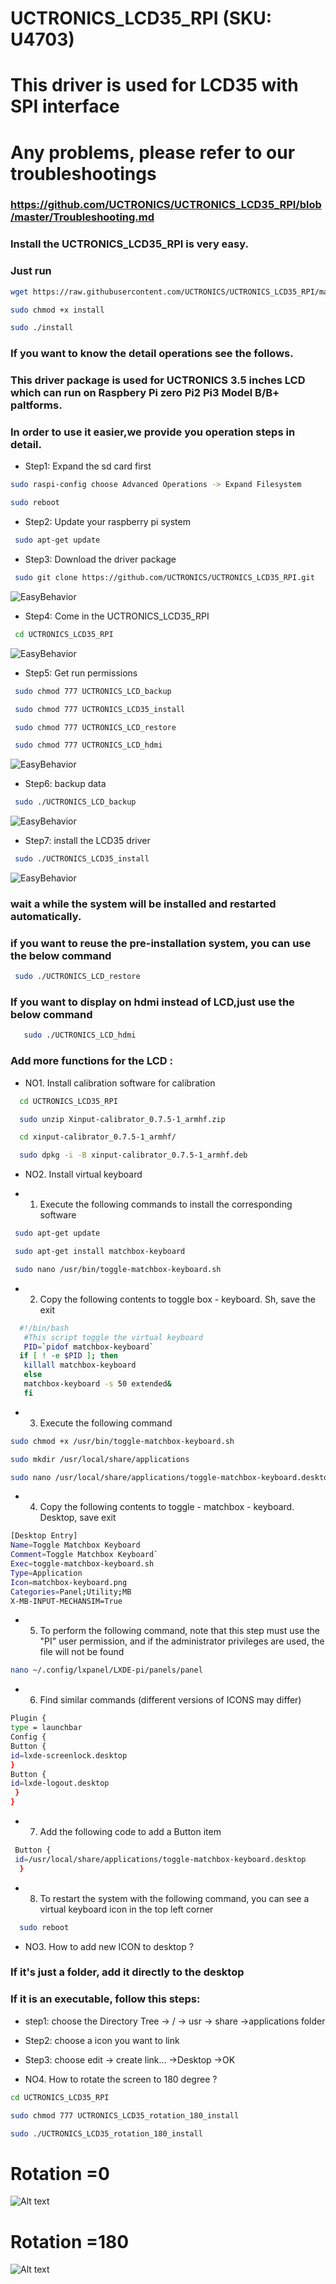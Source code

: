 # UCTRONICS_LCD35_RPI  (SKU: U4703)
# This driver is used for LCD35 with SPI interface
# Any problems, please refer to our troubleshootings 

### https://github.com/UCTRONICS/UCTRONICS_LCD35_RPI/blob/master/Troubleshooting.md

### Install the UCTRONICS_LCD35_RPI is very easy.<br>
 ### Just run 
```Bash
wget https://raw.githubusercontent.com/UCTRONICS/UCTRONICS_LCD35_RPI/master/install
```
```Bash
sudo chmod +x install
```
```Bash
sudo ./install 
```
### If you want to know the detail  operations see the follows.

### This driver package is used for UCTRONICS 3.5 inches LCD which can run on Raspbery Pi zero Pi2 Pi3 Model B/B+ paltforms.

### In order to use it easier,we provide you operation steps in detail. 

- Step1: Expand the sd card first
```Bash
sudo raspi-config choose Advanced Operations -> Expand Filesystem 
```
```Bash
sudo reboot
```
- Step2: Update your raspberry pi system
```Bash
 sudo apt-get update
```
- Step3: Download the driver package
```Bash
 sudo git clone https://github.com/UCTRONICS/UCTRONICS_LCD35_RPI.git
```
 ![EasyBehavior](https://github.com/UCTRONICS/pic/blob/master/gif/download.gif) 
- Step4: Come in the UCTRONICS_LCD35_RPI
```Bash
 cd UCTRONICS_LCD35_RPI
```
 ![EasyBehavior](https://github.com/UCTRONICS/pic/blob/master/gif/cd_uctronics_lcd35_rpi.gif) 
- Step5: Get run permissions
```Bash
 sudo chmod 777 UCTRONICS_LCD_backup
```
```Bash
 sudo chmod 777 UCTRONICS_LCD35_install
```
```Bash
 sudo chmod 777 UCTRONICS_LCD_restore
```
```Bash
 sudo chmod 777 UCTRONICS_LCD_hdmi
 ```
 ![EasyBehavior](https://github.com/UCTRONICS/pic/blob/master/gif/change_permission.gif) 
 
- Step6: backup data
```Bash
 sudo ./UCTRONICS_LCD_backup
``` 
 ![EasyBehavior](https://github.com/UCTRONICS/pic/blob/master/gif/backup.gif) 
- Step7: install the LCD35 driver
```Bash
 sudo ./UCTRONICS_LCD35_install
``` 
 ![EasyBehavior](https://github.com/UCTRONICS/pic/blob/master/gif/install_lcd35.gif) 
### wait a while the system will be installed and restarted automatically.<br>
### if you want to reuse the pre-installation system, you can use the below command
```Bash
 sudo ./UCTRONICS_LCD_restore
```
 ### If you want to display on hdmi instead of LCD,just use the below command
```Bash 
   sudo ./UCTRONICS_LCD_hdmi
```
### Add more functions for the LCD :
 
 - NO1. Install calibration software for calibration
```Bash 
  cd UCTRONICS_LCD35_RPI
```
```Bash
  sudo unzip Xinput-calibrator_0.7.5-1_armhf.zip 
```
```Bash
  cd xinput-calibrator_0.7.5-1_armhf/
```
```Bash
  sudo dpkg -i -B xinput-calibrator_0.7.5-1_armhf.deb
```

- NO2. Install virtual keyboard

- 1. Execute the following commands to install the corresponding software
```Bash
 sudo apt-get update
```
```Bash
 sudo apt-get install matchbox-keyboard
```
```Bash
 sudo nano /usr/bin/toggle-matchbox-keyboard.sh
```
- 2. Copy the following contents to toggle box - keyboard. Sh, save the exit
```Bash
  #!/bin/bash
   #This script toggle the virtual keyboard
   PID=`pidof matchbox-keyboard`
  if [ ! -e $PID ]; then
   killall matchbox-keyboard
   else
   matchbox-keyboard -s 50 extended&
   fi
```
- 3. Execute the following command
```Bash
sudo chmod +x /usr/bin/toggle-matchbox-keyboard.sh
```
```Bash
sudo mkdir /usr/local/share/applications
```
```Bash
sudo nano /usr/local/share/applications/toggle-matchbox-keyboard.desktop
```
- 4. Copy the following contents to toggle - matchbox - keyboard. Desktop, save exit 
```Bash
[Desktop Entry]
Name=Toggle Matchbox Keyboard 
Comment=Toggle Matchbox Keyboard` 
Exec=toggle-matchbox-keyboard.sh
Type=Application
Icon=matchbox-keyboard.png
Categories=Panel;Utility;MB
X-MB-INPUT-MECHANSIM=True
``` 
- 5. To perform the following command, note that this step must use the "PI" user permission, and if the administrator privileges are used, the file will not be found
```Bash
nano ~/.config/lxpanel/LXDE-pi/panels/panel
``` 

 - 6. Find similar commands (different versions of ICONS may differ)
 ```Bash
 Plugin {
 type = launchbar
 Config {
 Button {
 id=lxde-screenlock.desktop
 }
 Button {
id=lxde-logout.desktop 
  }
 }
```
- 7. Add the following code to add a Button item
```Bash
 Button {
 id=/usr/local/share/applications/toggle-matchbox-keyboard.desktop
  }
 ```
- 8. To restart the system with the following command, you can see a virtual keyboard icon in the top left corner
```Bash
  sudo reboot
```
 
- NO3. How to add new ICON to desktop ?

### If it's just a folder, add it directly to the desktop

### If it is an executable, follow this steps:

* step1: choose the Directory Tree -> / -> usr -> share ->applications folder

* Step2: choose a icon you want to link 

* Step3: choose edit -> create link... ->Desktop ->OK

- NO4. How to rotate the screen to 180 degree ?
```Bash
cd UCTRONICS_LCD35_RPI
```
```Bash
sudo chmod 777 UCTRONICS_LCD35_rotation_180_install
```
```Bash
sudo ./UCTRONICS_LCD35_rotation_180_install
```
# Rotation =0
![Alt text](https://github.com/UCTRONICS/pic/blob/master/LCD35_SPI_0.jpg)
# Rotation =180
![Alt text](https://github.com/UCTRONICS/pic/blob/master/LCD35_SPI_180.jpg)





